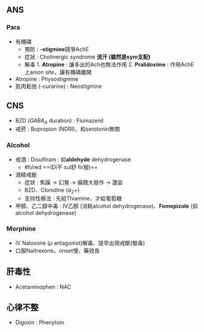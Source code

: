 ## ANS
### Para
- 有機磷
	- 預防 : **-stigmine**競爭AchE
	- 症狀 : Cholinergic syndrome **流汗 (雖然是sym支配)** 
	- 解毒
			1. **Atropine** : 讓多出的Ach也無法作用
			2. **Pralidoxime** : 作用AchE上anion site，讓有機磷離開
- Atropine : Physostigmine
- 肌肉鬆弛 (-curarine) : Neostigmine
## CNS
- BZD ($GABA_A$ duration) : Flumazenil
- 戒菸 : Bupropion (NDRI)，和serotonin無關
### Alcohol
- 戒酒 : Disulfiram  : 抑**aldehyde** dehydrogenase
	- #h/red ==(Di不 sul舒 fir服)==
- 酒精戒斷
	- 症狀 : 焦躁 -> 幻覺 -> 癲癇大發作 -> 譫妄
	- BZD、Clonidine ($\alpha_2 +$)
	- 支持性療法 : 先給Thiamine，才給葡萄糖
- 甲醇、乙二醇中毒 : IV乙醇 (消耗alcohol dehydrogenase)、**Fomepizole** (抑alcohol dehydrogenase)
### Morphine
- IV Naloxone ($\mu$ antagonist)解毒、提早出現戒斷(驗毒)
- 口服Naltrexone，onset慢，藥效長
## 肝毒性
- Acetaminophen : NAC
## 心律不整
- Digoxin : Phenytoin